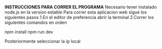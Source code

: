 **INSTRUCCIONES PARA CORRER EL PROGRAMA**
Necesario tener instalado node.js en la version estable
Para correr esta aplicacion web sigue los siguientes pasos
1.En el editor de preferencia abrir la terminal
2.Correr los siguientes comandos en orden

npm install
npm run dev

Posteriormente seleccionar la ip local

